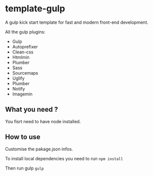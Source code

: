 # template-gulp

A gulp kick start template for fast and modern front-end development.

All the gulp plugins:

-   Gulp
-   Autoprefixer
-   Clean-css
-   Htmlmin
-   Plumber
-   Sass
-   Sourcemaps
-   Uglify
-   Plumber
-   Notify
-   Imagemin

## What you need ?

You fisrt need to have node installed.

## How to use

Customise the pakage.json infos.

To install local dependencies you need to run
`npm install`

Then run gulp
`gulp`
